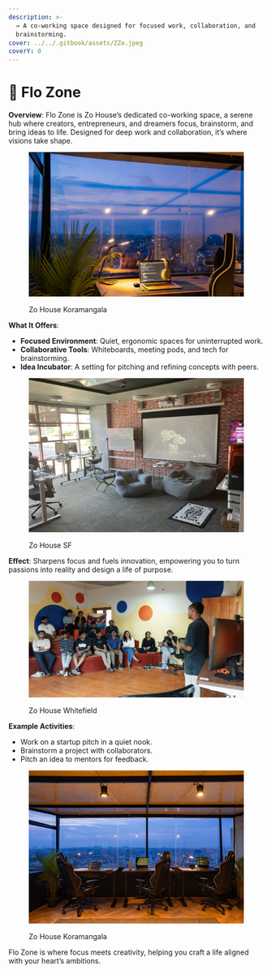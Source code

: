 ```yaml
---
description: >-
  → A co-working space designed for focused work, collaboration, and
  brainstorming.
cover: ../../.gitbook/assets/ZZo.jpeg
coverY: 0
---
```


# 📍 Flo Zone

**Overview**: Flo Zone is Zo House’s dedicated co-working space, a serene hub where creators, entrepreneurs, and dreamers focus, brainstorm, and bring ideas to life. Designed for deep work and collaboration, it’s where visions take shape.

<figure><img src="../../.gitbook/assets/image.png" alt=""><figcaption><p>Zo House Koramangala</p></figcaption></figure>

**What It Offers**:

* **Focused Environment**: Quiet, ergonomic spaces for uninterrupted work.
* **Collaborative Tools**: Whiteboards, meeting pods, and tech for brainstorming.
* **Idea Incubator**: A setting for pitching and refining concepts with peers.

<figure><img src="../../.gitbook/assets/image (1).png" alt=""><figcaption><p>Zo House SF</p></figcaption></figure>

**Effect**: Sharpens focus and fuels innovation, empowering you to turn passions into reality and design a life of purpose.

<figure><img src="../../.gitbook/assets/image (3).png" alt=""><figcaption><p>Zo House Whitefield</p></figcaption></figure>

**Example Activities**:

* Work on a startup pitch in a quiet nook.
* Brainstorm a project with collaborators.
* Pitch an idea to mentors for feedback.

<figure><img src="../../.gitbook/assets/image (14).png" alt=""><figcaption><p>Zo House Koramangala</p></figcaption></figure>

Flo Zone is where focus meets creativity, helping you craft a life aligned with your heart’s ambitions.
